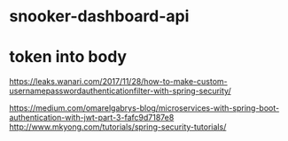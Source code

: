 # snooker-dashboard-api

# token into body
https://leaks.wanari.com/2017/11/28/how-to-make-custom-usernamepasswordauthenticationfilter-with-spring-security/

https://medium.com/omarelgabrys-blog/microservices-with-spring-boot-authentication-with-jwt-part-3-fafc9d7187e8
http://www.mkyong.com/tutorials/spring-security-tutorials/

